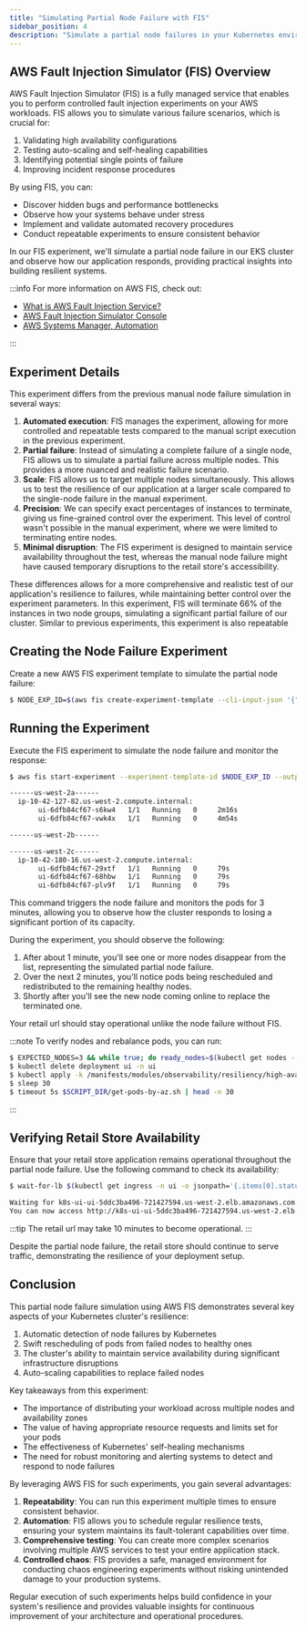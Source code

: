 ```yaml
---
title: "Simulating Partial Node Failure with FIS"
sidebar_position: 4
description: "Simulate a partial node failures in your Kubernetes environment using AWS Fault Injection Simulator to test application resiliency."
---
```


## AWS Fault Injection Simulator (FIS) Overview

AWS Fault Injection Simulator (FIS) is a fully managed service that enables you to perform controlled fault injection experiments on your AWS workloads. FIS allows you to simulate various failure scenarios, which is crucial for:

1. Validating high availability configurations
2. Testing auto-scaling and self-healing capabilities
3. Identifying potential single points of failure
4. Improving incident response procedures

By using FIS, you can:

- Discover hidden bugs and performance bottlenecks
- Observe how your systems behave under stress
- Implement and validate automated recovery procedures
- Conduct repeatable experiments to ensure consistent behavior

In our FIS experiment, we'll simulate a partial node failure in our EKS cluster and observe how our application responds, providing practical insights into building resilient systems.

:::info
For more information on AWS FIS, check out:

- [What is AWS Fault Injection Service?](https://docs.aws.amazon.com/fis/latest/userguide/what-is.html)
- [AWS Fault Injection Simulator Console](https://console.aws.amazon.com/fis/home)
- [AWS Systems Manager, Automation](https://console.aws.amazon.com/systems-manager/automation/executions)

:::

## Experiment Details

This experiment differs from the previous manual node failure simulation in several ways:

1. **Automated execution**: FIS manages the experiment, allowing for more controlled and repeatable tests compared to the manual script execution in the previous experiment.
2. **Partial failure**: Instead of simulating a complete failure of a single node, FIS allows us to simulate a partial failure across multiple nodes. This provides a more nuanced and realistic failure scenario.
3. **Scale**: FIS allows us to target multiple nodes simultaneously. This allows us to test the resilience of our application at a larger scale compared to the single-node failure in the manual experiment.
4. **Precision**: We can specify exact percentages of instances to terminate, giving us fine-grained control over the experiment. This level of control wasn't possible in the manual experiment, where we were limited to terminating entire nodes.
5. **Minimal disruption**: The FIS experiment is designed to maintain service availability throughout the test, whereas the manual node failure might have caused temporary disruptions to the retail store's accessibility.

These differences allows for a more comprehensive and realistic test of our application's resilience to failures, while maintaining better control over the experiment parameters. In this experiment, FIS will terminate 66% of the instances in two node groups, simulating a significant partial failure of our cluster. Similar to previous experiments, this experiment is also repeatable

## Creating the Node Failure Experiment

Create a new AWS FIS experiment template to simulate the partial node failure:

```bash
$ NODE_EXP_ID=$(aws fis create-experiment-template --cli-input-json '{"description":"NodeDeletion","targets":{"Nodegroups-Target-1":{"resourceType":"aws:eks:nodegroup","resourceTags":{"eksctl.cluster.k8s.io/v1alpha1/cluster-name":"eks-workshop"},"selectionMode":"COUNT(2)"}},"actions":{"nodedeletion":{"actionId":"aws:eks:terminate-nodegroup-instances","parameters":{"instanceTerminationPercentage":"66"},"targets":{"Nodegroups":"Nodegroups-Target-1"}}},"stopConditions":[{"source":"none"}],"roleArn":"'$FIS_ROLE_ARN'","tags":{"ExperimentSuffix": "'$RANDOM_SUFFIX'"}}' --output json | jq -r '.experimentTemplate.id')
```

## Running the Experiment

Execute the FIS experiment to simulate the node failure and monitor the response:

```bash timeout=240 wait=30
$ aws fis start-experiment --experiment-template-id $NODE_EXP_ID --output json && $SCRIPT_DIR/node-failure.sh && timeout 180s $SCRIPT_DIR/get-pods-by-az.sh

------us-west-2a------
  ip-10-42-127-82.us-west-2.compute.internal:
       ui-6dfb84cf67-s6kw4   1/1   Running   0     2m16s
       ui-6dfb84cf67-vwk4x   1/1   Running   0     4m54s

------us-west-2b------

------us-west-2c------
  ip-10-42-180-16.us-west-2.compute.internal:
       ui-6dfb84cf67-29xtf   1/1   Running   0     79s
       ui-6dfb84cf67-68hbw   1/1   Running   0     79s
       ui-6dfb84cf67-plv9f   1/1   Running   0     79s

```

This command triggers the node failure and monitors the pods for 3 minutes, allowing you to observe how the cluster responds to losing a significant portion of its capacity.

During the experiment, you should observe the following:

1. After about 1 minute, you'll see one or more nodes disappear from the list, representing the simulated partial node failure.
2. Over the next 2 minutes, you'll notice pods being rescheduled and redistributed to the remaining healthy nodes.
3. Shortly after you'll see the new node coming online to replace the terminated one.

Your retail url should stay operational unlike the node failure without FIS.

:::note
To verify nodes and rebalance pods, you can run:

```bash timeout=300 wait=30
$ EXPECTED_NODES=3 && while true; do ready_nodes=$(kubectl get nodes --no-headers | grep " Ready" | wc -l); if [ "$ready_nodes" -eq "$EXPECTED_NODES" ]; then echo "All $EXPECTED_NODES expected nodes are ready."; echo "Listing the ready nodes:"; kubectl get nodes | grep " Ready"; break; else echo "Waiting for all $EXPECTED_NODES nodes to be ready... (Currently $ready_nodes are ready)"; sleep 10; fi; done
$ kubectl delete deployment ui -n ui
$ kubectl apply -k /manifests/modules/observability/resiliency/high-availability/config/
$ sleep 30
$ timeout 5s $SCRIPT_DIR/get-pods-by-az.sh | head -n 30
```

:::

## Verifying Retail Store Availability

Ensure that your retail store application remains operational throughout the partial node failure. Use the following command to check its availability:

```bash timeout=900 wait=30
$ wait-for-lb $(kubectl get ingress -n ui -o jsonpath='{.items[0].status.loadBalancer.ingress[0].hostname}')

Waiting for k8s-ui-ui-5ddc3ba496-721427594.us-west-2.elb.amazonaws.com...
You can now access http://k8s-ui-ui-5ddc3ba496-721427594.us-west-2.elb.amazonaws.com
```

:::tip
The retail url may take 10 minutes to become operational.
:::

Despite the partial node failure, the retail store should continue to serve traffic, demonstrating the resilience of your deployment setup.

## Conclusion

This partial node failure simulation using AWS FIS demonstrates several key aspects of your Kubernetes cluster's resilience:

1. Automatic detection of node failures by Kubernetes
2. Swift rescheduling of pods from failed nodes to healthy ones
3. The cluster's ability to maintain service availability during significant infrastructure disruptions
4. Auto-scaling capabilities to replace failed nodes

Key takeaways from this experiment:

- The importance of distributing your workload across multiple nodes and availability zones
- The value of having appropriate resource requests and limits set for your pods
- The effectiveness of Kubernetes' self-healing mechanisms
- The need for robust monitoring and alerting systems to detect and respond to node failures

By leveraging AWS FIS for such experiments, you gain several advantages:

1. **Repeatability**: You can run this experiment multiple times to ensure consistent behavior.
2. **Automation**: FIS allows you to schedule regular resilience tests, ensuring your system maintains its fault-tolerant capabilities over time.
3. **Comprehensive testing**: You can create more complex scenarios involving multiple AWS services to test your entire application stack.
4. **Controlled chaos**: FIS provides a safe, managed environment for conducting chaos engineering experiments without risking unintended damage to your production systems.

Regular execution of such experiments helps build confidence in your system's resilience and provides valuable insights for continuous improvement of your architecture and operational procedures.
